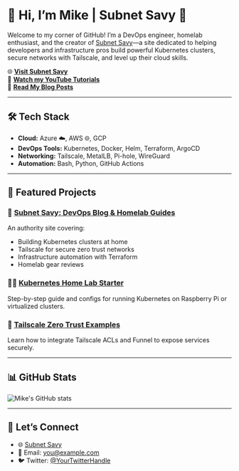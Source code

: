 # 👋 Hi, I’m Mike | Subnet Savy 🚀  

Welcome to my corner of GitHub! I’m a DevOps engineer, homelab enthusiast, and the creator of [Subnet Savy](https://subnetsavy.com)—a site dedicated to helping developers and infrastructure pros build powerful Kubernetes clusters, secure networks with Tailscale, and level up their cloud skills.  

🌐 **[Visit Subnet Savy](https://subnetsavy.com)**  
🎥 **[Watch my YouTube Tutorials](https://youtube.com/@your-channel-name)**  
📘 **[Read My Blog Posts](https://subnetsavy.com)**  

---

## 🛠 Tech Stack
- **Cloud:** Azure ☁️, AWS 🌐, GCP
- **DevOps Tools:** Kubernetes, Docker, Helm, Terraform, ArgoCD
- **Networking:** Tailscale, MetalLB, Pi-hole, WireGuard
- **Automation:** Bash, Python, GitHub Actions

---

## 📂 Featured Projects
### 🚀 [Subnet Savy: DevOps Blog & Homelab Guides](https://subnetsavy.com)
An authority site covering:
- Building Kubernetes clusters at home
- Tailscale for secure zero trust networks
- Infrastructure automation with Terraform
- Homelab gear reviews

### 🧑‍💻 [Kubernetes Home Lab Starter](https://subnetsavy.com/wp-content/uploads/articles/kubernetes-home-guide-complete.html)
Step-by-step guide and configs for running Kubernetes on Raspberry Pi or virtualized clusters.

### 🔐 [Tailscale Zero Trust Examples](https://subnetsavy.com/wp-content/uploads/articles/tailscale-k8s-zerotrust.html)
Learn how to integrate Tailscale ACLs and Funnel to expose services securely.

---

## 📊 GitHub Stats
![Mike's GitHub stats](https://github-readme-stats.vercel.app/api?username=your-username&show_icons=true&theme=github_dark)

---

## 🤝 Let’s Connect
- 🌐 [Subnet Savy](https://subnetsavy.com)  
- 📧 Email: you@example.com  
- 🐦 Twitter: [@YourTwitterHandle](https://twitter.com/YourTwitterHandle)  
